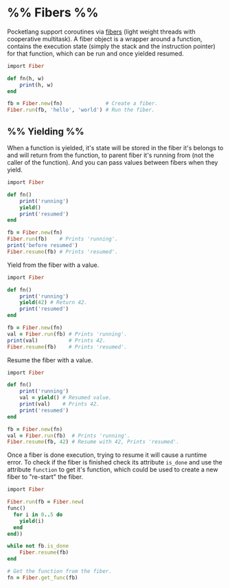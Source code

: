 
# %% Fibers %%

Pocketlang support coroutines via [fibers](https://en.wikipedia.org/wiki/Fiber_(computer_science))
(light weight threads with cooperative multitask). A fiber object is a wrapper
around a function, contains the execution state (simply the stack and the
instruction pointer) for that function, which can be run and once yielded
resumed.

```ruby
import Fiber

def fn(h, w)
	print(h, w)
end

fb = Fiber.new(fn)              # Create a fiber.
Fiber.run(fb, 'hello', 'world') # Run the fiber.
```

## %% Yielding %%

When a function is yielded, it's state will be stored in the fiber it's
belongs to and will return from the function, to parent fiber it's running
from (not the caller of the function). And you can pass values between
fibers when they yield.

```ruby
import Fiber

def fn()
	print('running')
	yield()
	print('resumed')
end

fb = Fiber.new(fn)
Fiber.run(fb)    # Prints 'running'.
print('before resumed')
Fiber.resume(fb) # Prints 'resumed'.
```

Yield from the fiber with a value.

```ruby
import Fiber

def fn()
	print('running')
	yield(42) # Return 42.
	print('resumed')
end

fb = Fiber.new(fn)
val = Fiber.run(fb) # Prints 'running'.
print(val)          # Prints 42.
Fiber.resume(fb)    # Prints 'resumed'.
```

Resume the fiber with a value.

```ruby
import Fiber

def fn()
	print('running')
	val = yield() # Resumed value.
	print(val)    # Prints 42.
	print('resumed')
end

fb = Fiber.new(fn)
val = Fiber.run(fb)  # Prints 'running'.
Fiber.resume(fb, 42) # Resume with 42, Prints 'resumed'.
```

Once a fiber is done execution, trying to resume it will cause a runtime
error. To check if the fiber is finished check its attribute
`is_done` and use the attribute `function` to get it's function,
which could be used to create a new fiber to "re-start" the fiber.

```ruby
import Fiber

Fiber.run(fb = Fiber.new(
func()
  for i in 0..5 do
    yield(i)
  end
end))

while not fb.is_done
	Fiber.resume(fb)
end

# Get the function from the fiber.
fn = Fiber.get_func(fb)
```
